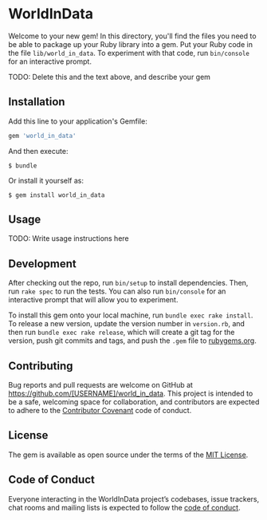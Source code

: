 # WorldInData

Welcome to your new gem! In this directory, you'll find the files you need to be able to package up your Ruby library into a gem. Put your Ruby code in the file `lib/world_in_data`. To experiment with that code, run `bin/console` for an interactive prompt.

TODO: Delete this and the text above, and describe your gem

## Installation

Add this line to your application's Gemfile:

```ruby
gem 'world_in_data'
```

And then execute:

    $ bundle

Or install it yourself as:

    $ gem install world_in_data

## Usage

TODO: Write usage instructions here

## Development

After checking out the repo, run `bin/setup` to install dependencies. Then, run `rake spec` to run the tests. You can also run `bin/console` for an interactive prompt that will allow you to experiment.

To install this gem onto your local machine, run `bundle exec rake install`. To release a new version, update the version number in `version.rb`, and then run `bundle exec rake release`, which will create a git tag for the version, push git commits and tags, and push the `.gem` file to [rubygems.org](https://rubygems.org).

## Contributing

Bug reports and pull requests are welcome on GitHub at https://github.com/[USERNAME]/world_in_data. This project is intended to be a safe, welcoming space for collaboration, and contributors are expected to adhere to the [Contributor Covenant](http://contributor-covenant.org) code of conduct.

## License

The gem is available as open source under the terms of the [MIT License](https://opensource.org/licenses/MIT).

## Code of Conduct

Everyone interacting in the WorldInData project’s codebases, issue trackers, chat rooms and mailing lists is expected to follow the [code of conduct](https://github.com/[USERNAME]/world_in_data/blob/master/CODE_OF_CONDUCT.md).
